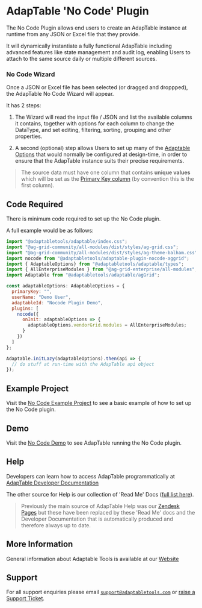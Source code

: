 # AdapTable 'No Code' Plugin

The No Code Plugin allows end users to create an AdapTable instance at runtime from any JSON or Excel file that they provide.
 
It will dynamically instantiate a fully functional AdapTable including advanced features like state management and audit log, enabling Users to attach to the same source daily or multiple different sources.
 
### No Code Wizard
Once a JSON or Excel file has been selected (or dragged and droppped), the AdapTable No Code Wizard will appear.

It has 2 steps:

1.  The Wizard will read the input file / JSON and list the available columns it contains, together with options for each column to change the DataType, and set editing, filtering, sorting, grouping and other properties.

2. A second (optional) step allows Users to set up many of the [Adaptable Options](https://api.adaptabletools.com/modules/_src_adaptableoptions_adaptableoptions_.html) that would normally be configured at design-time, in order to ensure that the AdapTable instance suits their precise requirements.
         
> The source data must have one column that contains **unique values** which will be set as the [Primary Key column](https://api.adaptabletools.com/interfaces/_src_adaptableoptions_adaptableoptions_.adaptableoptions.html#primarykey) (by convention this is the first column).

## Code Required
There is minimum code required to set up the No Code plugin. 

A full example would be as follows:

```jsx
import "@adaptabletools/adaptable/index.css";
import "@ag-grid-community/all-modules/dist/styles/ag-grid.css";
import "@ag-grid-community/all-modules/dist/styles/ag-theme-balham.css";
import nocode from "@adaptabletools/adaptable-plugin-nocode-aggrid";
import { AdaptableOptions} from "@adaptabletools/adaptable/types";
import { AllEnterpriseModules } from "@ag-grid-enterprise/all-modules";
import Adaptable from "@adaptabletools/adaptable/agGrid";

const adaptableOptions: AdaptableOptions = {
  primaryKey: "",
  userName: "Demo User",
  adaptableId: "Nocode Plugin Demo",
  plugins: [
    nocode({
      onInit: adaptableOptions => {
        adaptableOptions.vendorGrid.modules = AllEnterpriseModules;
      }
    })
  ]
};

Adaptable.initLazy(adaptableOptions).then(api => {
  // do stuff at run-time with the AdapTable api object
});
```

## Example Project
Visit the [No Code Example Project](https://github.com/AdaptableTools/example-adaptable-nocode-aggrid) to see a basic example of how to set up the No Code plugin.

## Demo
Visit the [No Code Demo](https://demo.adaptabletools.com/admin/aggridnocodedemo) to see AdapTable running the No Code plugin.

## Help
Developers can learn how to access AdapTable programmatically at [AdapTable Developer Documentation](https://api.adaptabletools.com) 

The other source for Help is our collection of 'Read Me' Docs ([full list here](https://github.com/AdaptableTools/adaptable/blob/master/packages/adaptable/readme/readme-list.md)).

> Previously the main source of AdapTable Help was our [Zendesk Pages](https://adaptabletools.zendesk.com/hc/en-us/articles/360007083017-Help-) but these have been replaced by these 'Read Me' docs and the Developer Documentation that is automatically produced and therefore always up to date.

## More Information
General information about Adaptable Tools is available at our [Website](http://www.adaptabletools.com) 

## Support
For all support enquiries please email [`support@adaptabletools.com`](mailto:support@adaptabletools.com) or [raise a Support Ticket](https://adaptabletools.zendesk.com/hc/en-us/requests/new).

